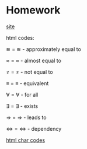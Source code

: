 # Homework

[site](http://blogs.ubc.ca/cpsc3202017w1/)

html codes:

&cong; = ≅ - approximately equal to

&asymp; = ≈ - almost equal to

&ne; = ≠ - not equal to

&equiv; = ≡ - equivalent

&forall; = ∀ - for all

&exist; = ∃ - exists

&rArr; = ⇒ - leads to

&hArr; = ⇔ - dependency



[html char codes](http://www.dionysia.org/html/entities/symbols.html)